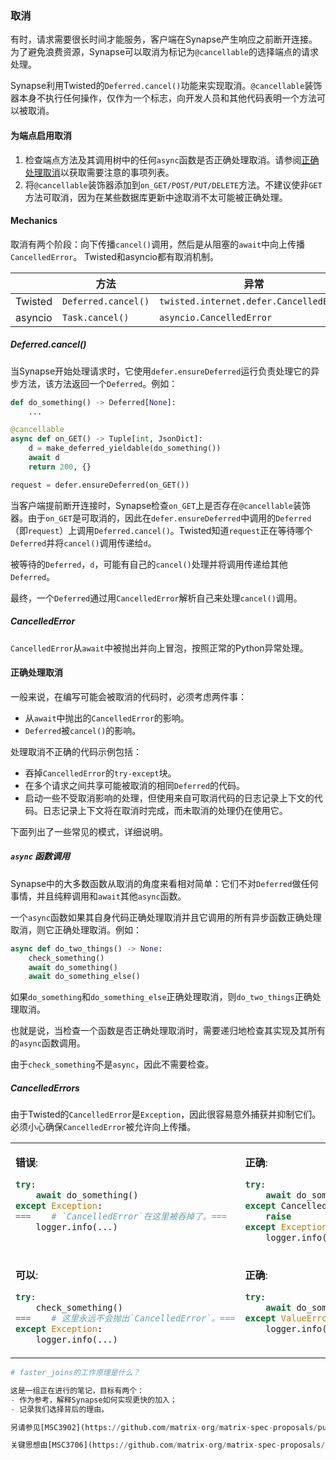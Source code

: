 ﻿### 取消
有时，请求需要很长时间才能服务，客户端在Synapse产生响应之前断开连接。为了避免浪费资源，Synapse可以取消为标记为`@cancellable`的选择端点的请求处理。

Synapse利用Twisted的`Deferred.cancel()`功能来实现取消。`@cancellable`装饰器本身不执行任何操作，仅作为一个标志，向开发人员和其他代码表明一个方法可以被取消。

#### 为端点启用取消
1. 检查端点方法及其调用树中的任何`async`函数是否正确处理取消。请参阅[正确处理取消](#handling-cancellation-correctly)以获取需要注意的事项列表。
2. 将`@cancellable`装饰器添加到`on_GET/POST/PUT/DELETE`方法。不建议使非`GET`方法可取消，因为在某些数据库更新中途取消不太可能被正确处理。

#### Mechanics
取消有两个阶段：向下传播`cancel()`调用，然后是从阻塞的`await`中向上传播`CancelledError`。
Twisted和asyncio都有取消机制。

|               | 方法                | 异常                                   | 异常继承自             |
|---------------|---------------------|----------------------------------------|------------------------|
| Twisted       | `Deferred.cancel()` | `twisted.internet.defer.CancelledError`| `Exception` (!)        |
| asyncio       | `Task.cancel()`     | `asyncio.CancelledError`               | `BaseException`        |

##### Deferred.cancel()
当Synapse开始处理请求时，它使用`defer.ensureDeferred`运行负责处理它的异步方法，该方法返回一个`Deferred`。例如：

```python
def do_something() -> Deferred[None]:
    ...

@cancellable
async def on_GET() -> Tuple[int, JsonDict]:
    d = make_deferred_yieldable(do_something())
    await d
    return 200, {}

request = defer.ensureDeferred(on_GET())
```

当客户端提前断开连接时，Synapse检查`on_GET`上是否存在`@cancellable`装饰器。由于`on_GET`是可取消的，因此在`defer.ensureDeferred`中调用的`Deferred`（即`request`）上调用`Deferred.cancel()`。Twisted知道`request`正在等待哪个`Deferred`并将`cancel()`调用传递给`d`。

被等待的`Deferred`，`d`，可能有自己的`cancel()`处理并将调用传递给其他`Deferred`。

最终，一个`Deferred`通过用`CancelledError`解析自己来处理`cancel()`调用。

##### CancelledError
`CancelledError`从`await`中被抛出并向上冒泡，按照正常的Python异常处理。

#### 正确处理取消
一般来说，在编写可能会被取消的代码时，必须考虑两件事：
 * 从`await`中抛出的`CancelledError`的影响。
 * `Deferred`被`cancel()`的影响。

处理取消不正确的代码示例包括：
 * 吞掉`CancelledError`的`try-except`块。
 * 在多个请求之间共享可能被取消的相同`Deferred`的代码。
 * 启动一些不受取消影响的处理，但使用来自可取消代码的日志记录上下文的代码。日志记录上下文将在取消时完成，而未取消的处理仍在使用它。

下面列出了一些常见的模式，详细说明。

##### `async` 函数调用
Synapse中的大多数函数从取消的角度来看相对简单：它们不对`Deferred`做任何事情，并且纯粹调用和`await`其他`async`函数。

一个`async`函数如果其自身代码正确处理取消并且它调用的所有异步函数正确处理取消，则它正确处理取消。例如：
```python
async def do_two_things() -> None:
    check_something()
    await do_something()
    await do_something_else()
```
如果`do_something`和`do_something_else`正确处理取消，则`do_two_things`正确处理取消。

也就是说，当检查一个函数是否正确处理取消时，需要递归地检查其实现及其所有的`async`函数调用。

由于`check_something`不是`async`，因此不需要检查。

##### CancelledErrors
由于Twisted的`CancelledError`是`Exception`，因此很容易意外捕获并抑制它们。必须小心确保`CancelledError`被允许向上传播。

<table width="100%">
<tr>
<td width="50%" valign="top">

**错误**:
```python
try:
    await do_something()
except Exception:
===    # `CancelledError`在这里被吞掉了。===
    logger.info(...)
```
</td>
<td width="50%" valign="top">

**正确**:
```python
try:
    await do_something()
except CancelledError:
    raise
except Exception:
    logger.info(...)
```
</td>
</tr>
<tr>
<td width="50%" valign="top">

**可以**:
```python
try:
    check_something()
===    # 这里永远不会抛出`CancelledError`。===
except Exception:
    logger.info(...)
```
</td>
<td width="50%" valign="top">

**正确**:
```python
try:
    await do_something()
except ValueError:
    logger.info(...)
```
</td>
</tr>
</table>

  ```python
  # faster_joins的工作原理是什么？

  这是一组正在进行的笔记，目标有两个：
  - 作为参考，解释Synapse如何实现更快的加入；
  - 记录我们选择背后的理由。

  另请参见[MSC3902](https://github.com/matrix-org/matrix-spec-proposals/pull/3902)。

  关键思想由[MSC3706](https://github.com/matrix-org/matrix-spec-proposals/pull/3706)描述。这允许服务器请求对联邦`/send_join`端点的轻量级响应。这被称为**更快的加入**，也称为**部分加入**。在这些笔记中，我们通常使用“部分”这个词，因为它与数据库模式相匹配。
  ```
